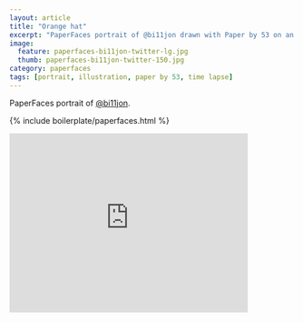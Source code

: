 ```yaml
---
layout: article
title: "Orange hat"
excerpt: "PaperFaces portrait of @bi11jon drawn with Paper by 53 on an iPad."
image: 
  feature: paperfaces-bi11jon-twitter-lg.jpg
  thumb: paperfaces-bi11jon-twitter-150.jpg
category: paperfaces
tags: [portrait, illustration, paper by 53, time lapse]
---
```


PaperFaces portrait of [@bi11jon](http://twitter.com/bi11jon).

{% include boilerplate/paperfaces.html %}

<iframe width="420" height="315" src="http://www.youtube.com/embed/dRIxg-RYJ9g" frameborder="0"> </iframe>
